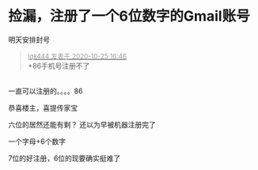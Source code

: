 # 捡漏，注册了一个6位数字的Gmail账号


明天安排封号

<div class="quote"><blockquote><font size="2"><a href="https://www.hostloc.com/forum.php?mod=redirect&amp;goto=findpost&amp;pid=9350374&amp;ptid=758310" target="_blank"><font color="#999999">jqk444 发表于 2020-10-25 16:46</font></a></font><br />
+86手机号注册不了</blockquote></div><br />
一直可以注册的。。。。86

恭喜楼主，喜提传家宝<img src="static/image/smiley/default/lol.gif" smilieid="12" border="0" alt="" /><img id="aimg_IzY6y" onclick="zoom(this, this.src, 0, 0, 0)" class="zoom" src="https://cdn.jsdelivr.net/gh/hishis/forum-master/public/images/patch.gif" onmouseover="img_onmouseoverfunc(this)" onload="thumbImg(this)" border="0" alt="" />

六位的居然还能有剩？ 还以为早被机器注册完了

一个字母+6个数字<img src="static/image/smiley/default/lol.gif" smilieid="12" border="0" alt="" />

7位的好注册，6位的现要确实挺难了<img src="static/image/smiley/default/lol.gif" smilieid="12" border="0" alt="" />
